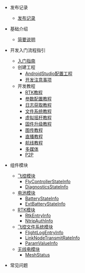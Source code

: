 - 发布记录
	- [发布记录](note/发布记录.md)

- 基础介绍
	- [简要说明](base/SDK简要说明.md)

- 开发入门流程指引
	- [入门指南](guide/DevelopmentGuide.md)
	- 创建工程
		- [AndroidStudio配置工程](guide/AndroidStudioGuide.md)
		- [开发注意事项](guide/MattersNeedAttention.md)
	- 开发教程
		- [RTK教程](guide/module/RTK.md)
		- [参数配置教程](guide/module/ParamConfig.md)
		- [日志获取教程](guide/module/LogcatConfig.md)
		- [文件系统教程]()
		- [虚拟摇杆教程]()
		- [固件升级教程]()
		- [图传教程]()
		- [直播教程]()
		- [航线教程]()
		- [多媒体]()
		- [P2P]()

- 组件模块
	- [飞控模块](component/FlyControllerManager.md)
		- [FlyControllerStateInfo](component/FlyControllerStateInfo.md)
		- [DiagnosticsStateInfo](component/DiagnosticsStateInfo.md)
	- [电池模块](component/BatteryManager.md)
		- [BatteryStateInfo](component/BatteryStateInfo.md)
		- [ExtBatteryStateInfo](component/ExtBatteryStateInfo.md)
	- [RTK模块](component/RTKManager.md)
		- [RtkEntryInfo](component/RtkEntryInfo.md)
		- [NtripAuthInfo](component/NtripAuthInfo.md)
	- [飞控文件系统模块](component/SystemManager.md)
		- [FlightLogEntryInfo](component/FlightLogEntryInfo.md)
		- [LinkNodeTransmitRateInfo](component/LinkNodeTransmitRateInfo.md)
		- [ParamValueInfo](component/ParamValueInfo.md)
	- [无线电模块](component/AirLinkManager.md)
		- [MeshStatus](component/MeshStatus.md)

- 常见问题
